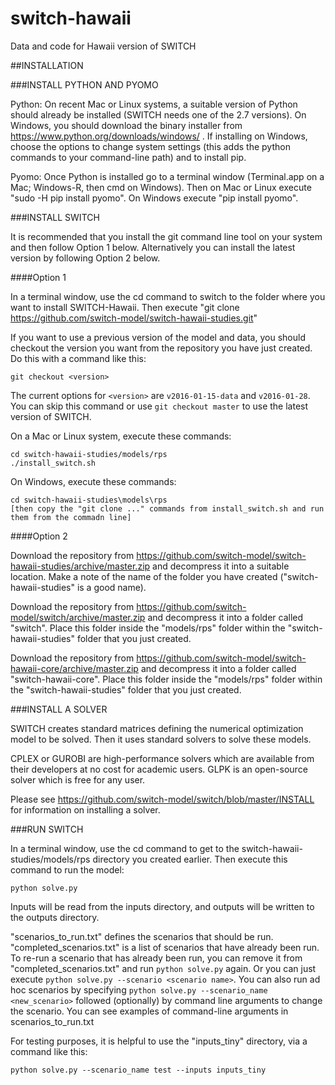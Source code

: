 # switch-hawaii
Data and code for Hawaii version of SWITCH

##INSTALLATION

###INSTALL PYTHON AND PYOMO

Python: On recent Mac or Linux systems, a suitable version of Python should already be installed (SWITCH needs one of the 2.7 versions). On Windows, you should download the binary installer from https://www.python.org/downloads/windows/ . If installing on Windows, choose the options to change system settings (this adds the python commands to your command-line path) and to install pip.

Pyomo: Once Python is installed go to a terminal window (Terminal.app on a Mac; Windows-R, then cmd on Windows). Then on Mac or Linux execute "sudo -H pip install pyomo". On Windows execute "pip install pyomo".

###INSTALL SWITCH

It is recommended that you install the git command line tool on your system and then follow Option 1 below. Alternatively you can install the latest version by following Option 2 below.

####Option 1

In a terminal window, use the cd command to switch to the folder where you want to install SWITCH-Hawaii. Then execute "git clone https://github.com/switch-model/switch-hawaii-studies.git"

If you want to use a previous version of the model and data, you should checkout the version you want from the repository you have just created. Do this with a command like this:
```
git checkout <version>
```
The current options for `<version>` are `v2016-01-15-data` and `v2016-01-28`. You can skip this command or use `git checkout master` to use the latest version of SWITCH.

On a Mac or Linux system, execute these commands:
```
cd switch-hawaii-studies/models/rps
./install_switch.sh
```
On Windows, execute these commands:
```
cd switch-hawaii-studies\models\rps
[then copy the "git clone ..." commands from install_switch.sh and run them from the commadn line]
```
####Option 2

Download the repository from https://github.com/switch-model/switch-hawaii-studies/archive/master.zip and decompress it into a suitable location. Make a note of the name of the folder you have created ("switch-hawaii-studies" is a good name).

Download the repository from https://github.com/switch-model/switch/archive/master.zip and decompress it into a folder called "switch". Place this folder inside the "models/rps" folder within the "switch-hawaii-studies" folder that you just created.

Download the repository from https://github.com/switch-model/switch-hawaii-core/archive/master.zip and decompress it into a folder called "switch-hawaii-core". Place this folder inside the "models/rps" folder within the "switch-hawaii-studies" folder that you just created.

###INSTALL A SOLVER

SWITCH creates standard matrices defining the numerical optimization model to be solved. Then it uses standard solvers to solve these models. 

CPLEX or GUROBI are high-performance solvers which are available from their developers at no cost for academic users. GLPK is an open-source solver which is free for any user. 

Please see https://github.com/switch-model/switch/blob/master/INSTALL for information on installing a solver.

###RUN SWITCH

In a terminal window, use the cd command to get to the switch-hawaii-studies/models/rps directory you created earlier. Then execute this command to run the model:
```
python solve.py
```
Inputs will be read from the inputs directory, and outputs will be written to the outputs directory. 

"scenarios_to_run.txt" defines the scenarios that should be run. "completed_scenarios.txt" is a list of 
scenarios that have already been run. To re-run a scenario that has already been run, you can remove it 
from "completed_scenarios.txt" and run `python solve.py` again. Or you can just execute 
`python solve.py --scenario <scenario name>`. You can also run ad hoc scenarios by specifying 
`python solve.py --scenario_name <new_scenario>` followed (optionally) by command line arguments 
to change the scenario. You can see examples of command-line arguments in scenarios_to_run.txt

For testing purposes, it is helpful to use the "inputs_tiny" directory, via a command like this:
```
python solve.py --scenario_name test --inputs inputs_tiny
```

